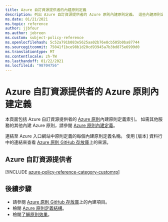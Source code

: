 ```yaml
---
title: Azure 自訂資源提供者的內建原則定義
description: 列出 Azure 自訂資源提供者的 Azure 原則內建原則定義。 這些內建原則定義提供管理 Azure 資源的常見方法。
ms.date: 01/21/2021
ms.topic: reference
author: jjbfour
ms.author: jobreen
ms.custom: subject-policy-reference
ms.openlocfilehash: 5c52a791b083e5625aa02b76e8cb505b0ba87744
ms.sourcegitcommit: 75041f1bce98b1d20cd93945a7b3bd875e6999d0
ms.translationtype: MT
ms.contentlocale: zh-TW
ms.lasthandoff: 01/22/2021
ms.locfileid: "98704756"
---
```

# <a name="azure-policy-built-in-definitions-for-azure-custom-resource-providers"></a>Azure 自訂資源提供者的 Azure 原則內建定義

本頁面包括 Azure 自訂資源提供者的 [Azure 原則](../../governance/policy/overview.md)內建原則定義索引。 如需其他服務的其他內建 Azure 原則，請參閱 [Azure 原則內建定義](../../governance/policy/samples/built-in-policies.md)。

連結至 Azure 入口網站中原則定義的每個內建原則定義名稱。 使用 [版本] 資料行中的連結來查看 [Azure 原則 GitHub 存放庫](https://github.com/Azure/azure-policy)上的來源。

## <a name="azure-custom-resource-providers"></a>Azure 自訂資源提供者

[!INCLUDE [azure-policy-reference-category-customrp](../../../includes/policy/reference/bycat/policies-custom-provider.md)]

## <a name="next-steps"></a>後續步驟

- 請參閱 [Azure 原則 GitHub 存放庫](https://github.com/Azure/azure-policy)上的內建項目。
- 檢閱 [Azure 原則定義結構](../../governance/policy/concepts/definition-structure.md)。
- 檢閱[了解原則效果](../../governance/policy/concepts/effects.md)。
